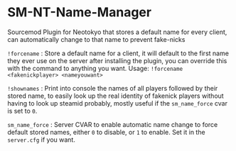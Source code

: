 # SM-NT-Name-Manager
Sourcemod Plugin for Neotokyo that stores a default name for every client, can automatically change to that name to prevent fake-nicks  

`!forcename` : Store a default name for a client, it will default to the first name they ever use on the server after installing the plugin, you can override this with the command to anything you want. Usage: `!forcename <fakenickplayer> <nameyouwant>`  

`!shownames` : Print into console the names of all players followed by their stored name, to easily look up the real identity of fakenick players without having to look up steamid probably, mostly useful if the `sm_name_force` cvar is set to `0`.  

`sm_name_force` : Server CVAR to enable automatic name change to force default stored names, either `0` to disable, or `1` to enable. Set it in the `server.cfg` if you want.
